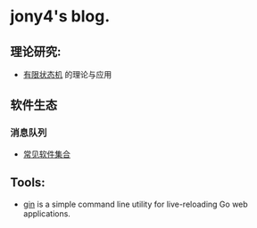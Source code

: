 # jony4's blog.

## 理论研究:

  - [有限状态机](theory/fsm.md) 的理论与应用

## 软件生态

  ### 消息队列
  - [常见软件集合](ecosystem/mq/list.md)

## Tools:
  - [gin](tools/gin.md) is a simple command line utility for live-reloading Go web applications. 
